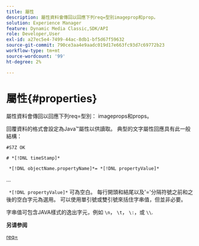 ```yaml
---
title: 屬性
description: 屬性資料會傳回以回應下列req=型別imageprop和prop。
solution: Experience Manager
feature: Dynamic Media Classic,SDK/API
role: Developer,User
exl-id: a27ec5e4-7499-44ac-8db1-bf5d67f59632
source-git-commit: 790ce3aa4e9aadc019d17e663fc93d7c69772b23
workflow-type: tm+mt
source-wordcount: '99'
ht-degree: 2%

---
```


# 屬性{#properties}

屬性資料會傳回以回應下列req=型別： imageprops和props。

回覆資料的格式會設定為Java™屬性以供讀取。 典型的文字屬性回應具有此一般結構：

`#S7Z OK`

`# *[!DNL timeStamp]*`

` *[!DNL objectName.propertyName]*= *[!DNL propertyValue]*`

...

` *[!DNL propertyValue]*` 可為空白。 每行開頭和結尾以及&#39;=&#39;分隔符號之前和之後的空白字元為選用。 可以使用單引號或雙引號來括住字串值，但並非必要。

字串值可包含JAVA樣式的逸出字元，例如 `\n`， `\t`， `\:`，或 `\\`.

**另请参阅**

[req=](../../../../../ir-api/http-protocol/image-rendering-api-ref/c-ir-http-protocol-ref/c-ir-http-protocol-command-reference/r-ir-req.md#reference-792b1a663fb64261bd2de2a209b847fb)
